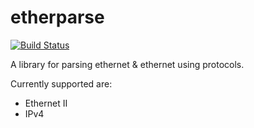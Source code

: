 # etherparse
[![Build Status](https://travis-ci.org/JulianSchmid/ether.svg?branch=master)](https://travis-ci.org/JulianSchmid/ether)

A library for parsing ethernet & ethernet using protocols.

Currently supported are:
* Ethernet II
* IPv4